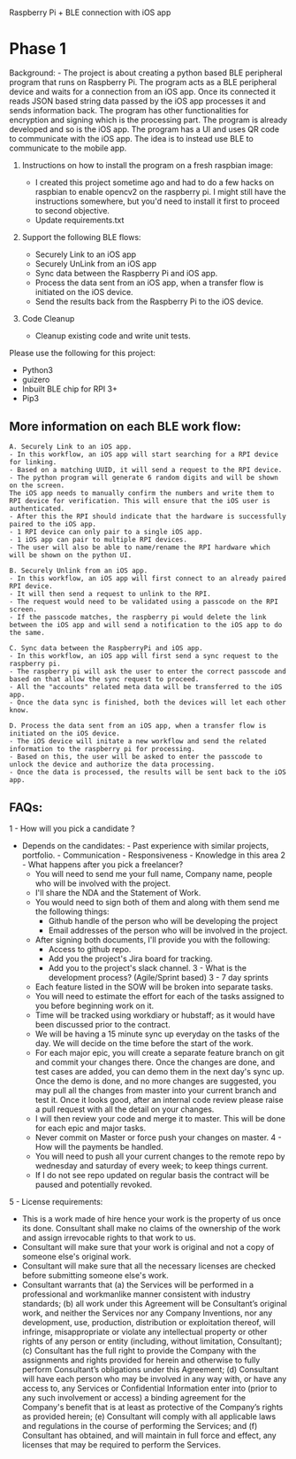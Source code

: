 #####
Raspberry Pi + BLE connection with iOS app
####


# Phase 1

Background:
    - The project is about creating a python based BLE peripheral program that runs on Raspberry Pi. The program acts as a BLE peripheral device and waits for a connection from an iOS app. Once its connected it reads JSON  based string data passed by the iOS app processes it and sends information back. The program has other functionalities for encryption and signing which is the processing part. The program is already developed and so is the iOS app. The program has a UI and uses QR code to communicate with the iOS app. The idea is to instead use BLE to communicate to the mobile app.

1. Instructions on how to install the program on a fresh raspbian image:
    - I created this project sometime ago and had to do a few hacks on raspbian 
      to enable opencv2 on the raspberry pi. I might still have the instructions
      somewhere, but you'd need to install it first to proceed to second objective.
    - Update requirements.txt

2. Support the following BLE flows:
    - Securely Link to an iOS app
    - Securely UnLink from an iOS app
    - Sync data between the Raspberry Pi and iOS app.
    - Process the data sent from an iOS app, when a transfer flow is initiated on the iOS device.
    - Send the results back from the Raspberry Pi to the iOS device.

3. Code Cleanup
    - Cleanup existing code and write unit tests.

Please use the following for this project:
- Python3
- guizero
- Inbuilt BLE chip for RPI 3+
- Pip3

## More information on each BLE work flow:

    A. Securely Link to an iOS app.
    - In this workflow, an iOS app will start searching for a RPI device for linking.
    - Based on a matching UUID, it will send a request to the RPI device.
    - The python program will generate 6 random digits and will be shown on the screen. 
    The iOS app needs to manually confirm the numbers and write them to RPI device for verification. This will ensure that the iOS user is authenticated.
    - After this the RPI should indicate that the hardware is successfully paired to the iOS app.
    - 1 RPI device can only pair to a single iOS app.
    - 1 iOS app can pair to multiple RPI devices.
    - The user will also be able to name/rename the RPI hardware which will be shown on the python UI.

    B. Securely Unlink from an iOS app.
    - In this workflow, an iOS app will first connect to an already paired RPI device.
    - It will then send a request to unlink to the RPI.
    - The request would need to be validated using a passcode on the RPI screen.
    - If the passcode matches, the raspberry pi would delete the link between the iOS app and will send a notification to the iOS app to do the same.

    C. Sync data between the RaspberryPi and iOS app.
    - In this workflow, an iOS app will first send a sync request to the raspberry pi.
    - The raspberry pi will ask the user to enter the correct passcode and based on that allow the sync request to proceed.
    - All the "accounts" related meta data will be transferred to the iOS app.
    - Once the data sync is finished, both the devices will let each other know.

    D. Process the data sent from an iOS app, when a transfer flow is initiated on the iOS device.
    - The iOS device will initate a new workflow and send the related information to the raspberry pi for processing.
    - Based on this, the user will be asked to enter the passcode to unlock the device and authorize the data processing.
    - Once the data is processed, the results will be sent back to the iOS app.


## FAQs:
1 - How will you pick a candidate ?
- Depends on the candidates:
        - Past experience with similar projects, portfolio.
        - Communication
        - Responsiveness
        - Knowledge in this area
2 - What happens after you pick a freelancer?
    - You will need to send me your full name, Company name, people who will be involved with the project.
    - I'll share the NDA and the Statement of Work.
    - You would need to sign both of them and along with them send me the following things:
        - Github handle of the person who will be developing the project
        - Email addresses of the person who will be involved in the project.
    - After signing both documents, I'll provide you with the following:
        - Access to github repo.
        - Add you the project's Jira board for tracking.
        - Add you to the project's slack channel.
3 - What is the development process? (Agile/Sprint based) 3 - 7 day sprints
    - Each feature listed in the SOW will be broken into separate tasks.
    - You will need to estimate the effort for each of the tasks assigned to you before beginning work on it.
    - Time will be tracked using workdiary or hubstaff; as it would have been discussed prior to the contract.
    - We will be having a 15 minute sync up everyday on the tasks of the day. We will decide on the time before the start of the work.
    - For each major epic, you will create a separate feature branch on git and commit your changes there. Once the changes are done, and test cases are added, you can demo them in the next day's sync up. Once the demo is done, and no more changes are suggested, you may pull all the changes from master into your current branch and test it. Once it looks good, after an internal code review please raise a pull request with all the detail on your changes.
    - I will then review your code and merge it to master. This will be done for each epic and major tasks.
    - Never commit on Master or force push your changes on master.
4 - How will the payments be handled.
    - You will need to push all your current changes to the remote repo by wednesday and saturday of every week; to keep things current.
    - If I do not see repo updated on regular basis the contract will be paused and potentially revoked.

5 - License requirements:
- This is a work made of hire hence your work is the property of us once its done. Consultant shall make no claims of the ownership of the work and assign irrevocable rights to that work to us.
- Consultant will make sure that your work is original and not a copy of someone else's original work.
- Consultant will make sure that all the necessary licenses are checked before submitting someone else's work.
- Consultant warrants that (a) the Services will be performed in a professional and workmanlike manner consistent with industry standards; (b) all work under this Agreement will be Consultant’s original work, and neither the Services nor any Company Inventions, nor any development, use, production, distribution or exploitation thereof, will infringe, misappropriate or violate any intellectual property or other rights of any person or entity (including, without limitation, Consultant); (c) Consultant has the full right to provide the Company with the assignments and rights provided for herein and otherwise to fully perform Consultant’s obligations under this Agreement; (d) Consultant will have each person who may be involved in any way with, or have any access to, any Services or Confidential Information enter into (prior to any such involvement or access) a binding agreement for the Company's benefit that is at least as protective of the Company’s rights as provided herein; (e) Consultant will comply with all applicable laws and regulations in the course of performing the Services; and (f) Consultant has obtained, and will maintain in full force and effect, any licenses that may be required to perform the Services.
